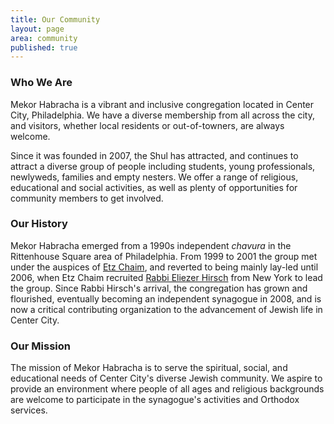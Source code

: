 ```yaml
---
title: Our Community
layout: page
area: community
published: true
---
```


### Who We Are

Mekor Habracha is a vibrant and inclusive congregation located in Center City, Philadelphia. We have a diverse membership from all across the city, and visitors, whether local residents or out-of-towners, are always welcome.

Since it was founded in 2007, the Shul has attracted, and continues to attract a diverse group of people including students, young professionals, newlyweds, families and empty nesters. We offer a range of religious, educational and social activities, as well as plenty of opportunities for community members to get involved. 

### Our History

Mekor Habracha emerged from a 1990s independent *chavura* in the Rittenhouse Square area of Philadelphia. From 1999 to 2001 the group met under the auspices of [Etz Chaim](http://www.etzchaimcenter.org), and reverted to being mainly lay-led until 2006, when Etz Chaim recruited [Rabbi Eliezer Hirsch](our-rabbi.html) from New York to lead the group. Since Rabbi Hirsch's arrival, the congregation has grown and flourished, eventually becoming an independent synagogue in 2008, and is now a critical contributing organization to the advancement of Jewish life in Center City.

### Our Mission

The mission of Mekor Habracha is to serve the spiritual, social, and educational needs of Center City's diverse Jewish community. We aspire to provide an environment where people of all ages and religious backgrounds are welcome to participate in the synagogue's activities and Orthodox services.
